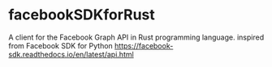 # facebookSDKforRust
A client for the Facebook Graph API in Rust programming language.
inspired from Facebook SDK for Python https://facebook-sdk.readthedocs.io/en/latest/api.html

